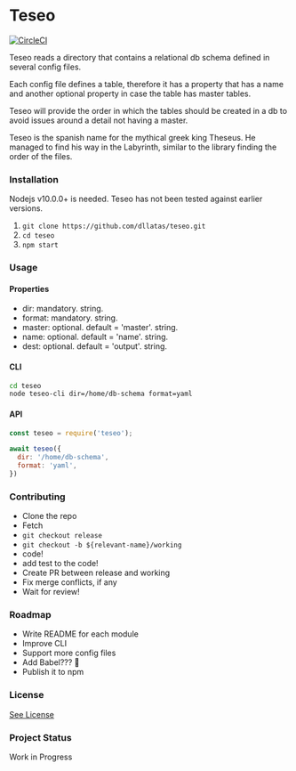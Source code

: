# Teseo
[![CircleCI](https://circleci.com/gh/dllatas/teseo/tree/master.svg?style=svg)](https://circleci.com/gh/dllatas/teseo/tree/master)

Teseo reads a directory that contains a relational db schema defined in several config files. 

Each config file defines a table, therefore it has a property that has a name and another optional 
property in case the table has master tables.

Teseo will provide the order in which the tables should be created in a db to avoid issues around
a detail not having a master.

Teseo is the spanish name for the mythical greek king Theseus. He managed to find his way in the 
Labyrinth, similar to the library finding the order of the files.

### Installation

Nodejs v10.0.0+ is needed. Teseo has not been tested against earlier versions.

1. `git clone https://github.com/dllatas/teseo.git`
2. `cd teseo`
3. `npm start`

### Usage

#### Properties
- dir: mandatory. string.
- format: mandatory. string.
- master: optional. default = 'master'. string.
- name: optional. default = 'name'. string.
- dest: optional. default = 'output'. string.

#### CLI
```bash
cd teseo
node teseo-cli dir=/home/db-schema format=yaml

```

#### API
```javascript
const teseo = require('teseo');

await teseo({
  dir: '/home/db-schema',
  format: 'yaml',
})

```
 
### Contributing
- Clone the repo
- Fetch
- `git checkout release`
- `git checkout -b ${relevant-name}/working`
- code!
- add test to the code!
- Create PR between release and working
- Fix merge conflicts, if any
- Wait for review!

### Roadmap
- Write README for each module
- Improve CLI 
- Support more config files
- Add Babel??? :thinking:
- Publish it to npm

### License
[See License](/LICENSE)

### Project Status
Work in Progress
